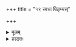 +++
title = "१९ स्वधा पितृभ्यस्"

+++
<details><summary>मूलम्</summary>

स्व॒धा पि॒तृभ्य॒स् स्वाहा॑।  
</details>
<details><summary>हरदत्तः</summary>

यथा देवेभ्यस्स्वाहाकारः, एवं पितृभ्यः स्वधाकारः ।  
</details>